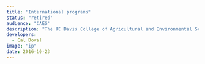 ```yaml
---
title: "International programs"
status: "retired"
audience: "CAES"
description: "The UC Davis College of Agricultural and Environmental Sciences International Programs Office shares agricultural knowledge and information with the world. We conduct training and workshops, develop research & extension projects, advise on curriculum development, sponsor global programs, offer educational opportunities, and guide capacity building."
developers:
  - Cal Doval
image: "ip"
date: 2016-10-23
---
```


